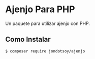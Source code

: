 Ajenjo Para PHP
===============

Un paquete para utilizar ajenjo con PHP.



Como Instalar
-------------

```sh
$ composer require jondotsoy/ajenjo
```




